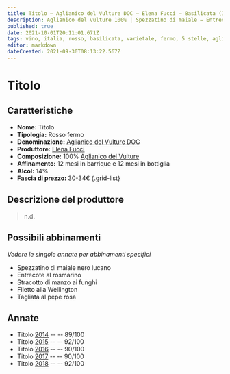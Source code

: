 ```yaml
---
title: Titolo – Aglianico del Vulture DOC – Elena Fucci – Basilicata (IT) – 30-34€ – 4★-5★
description: Aglianico del vulture 100% | Spezzatino di maiale – Entrecote al rosmarino – Stracotto di manzo ai funghi – Filetto alla Wellington – Tagliata al pepe rosa
published: true
date: 2021-10-01T20:11:01.671Z
tags: vino, italia, rosso, basilicata, varietale, fermo, 5 stelle, aglianico del vulture, 30-34€, Spezzatino di maiale, Entrecote al rosmarino, Stracotto di manzo ai funghi, Filetto alla Wellington, Tagliata al pepe rosa
editor: markdown
dateCreated: 2021-09-30T08:13:22.567Z
---
```


# Titolo

## Caratteristiche
- **Nome:** Titolo
- **Tipologia:** Rosso fermo 
- **Denominazione:** [Aglianico del Vulture DOC](/denominazioni/Italia/Basilicata/DOC/Aglianico-del-Vulture)
- **Produttore:** [Elena Fucci](/produttori/Italia/Basilicata/Elena-Fucci) 
- **Composizione:** 100% [Aglianico del Vulture](/vitigni/Italia/bacca-nera/aglianico-del-vulture)
- **Affinamento:** 12 mesi in barrique e 12 mesi in bottiglia
- **Alcol:** 14%
- **Fascia di prezzo:** 30-34€
{.grid-list}

## Descrizione del produttore

> n.d.
> 
## Possibili abbinamenti
*Vedere le singole annate per abbinamenti specifici*

- Spezzatino di maiale nero lucano
- Entrecote al rosmarino
- Stracotto di manzo ai funghi
- Filetto alla Wellington
- Tagliata al pepe rosa

## Annate
- Titolo [2014](/vini/Italia/Basilicata/Elena-Fucci/Titolo/2014) -- <span class="star-4"></span> -- 89/100
- Titolo [2015](/vini/Italia/Basilicata/Elena-Fucci/Titolo/2015) -- <span class="star-5"></span> -- 92/100 
- Titolo [2016](/vini/Italia/Basilicata/Elena-Fucci/Titolo/2016) -- <span class="star-4"></span> -- 90/100 
- Titolo [2017](/vini/Italia/Basilicata/Elena-Fucci/Titolo/2017) -- <span class="star-4"></span> -- 90/100
- Titolo [2018](/vini/Italia/Basilicata/Elena-Fucci/Titolo/2018) -- <span class="star-5"></span> -- 92/100
